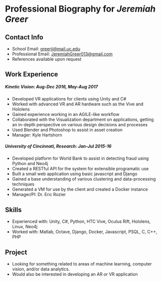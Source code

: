 # Professional Biography for *Jeremiah Greer*
## Contact Info
 - School Email: greerji@mail.uc.edu
 - Professional Email: JeremiahGreer013@gmail.com
 - References available upon request
## Work Experience
##### Kinetic Vision: Aug-Dec 2016, May-Aug 2017
  - Developed VR applications for clients using Unity and C#
  - Worked with advanced VR and AR hardware such as the Vive and Hololens
  - Gained experience working in an AGILE-like workflow
  - Collaborated with the Visualization department on applications, getting an in-depth perspective on various design decisions and processes
  - Used Blender and Photoshop to assist in asset creation
  - Manager: Kyle Hartshorn
##### University of Cincinnati, Research: Jan-Jul 2015-16
  - Developed platform for World Bank to assist in detecting fraud using Python and Neo4j
  - Created a RESTful API for the system for extensible programatic use
  - Built a small web application using basic javascript and Django
  - Gained a base understanding of various clustering and data-processing techniques
  - Generated a VM for use by the client and created a Docker instance
  - Manager/PI: Dr. Eric Rozier

## Skills
  - Experienced with: Unity, C#, Python, HTC Vive, Oculus Rift, Hololens, Linux, Neo4j
  - Worked with: Matlab, Octave, Django, Docker, Javascript, PSQL, C, C++, PHP
## Project
  - Looking for something related to areas of machine learning, computer vision, and/or data analytics.
  - Would also be interested in developing an AR or VR application
